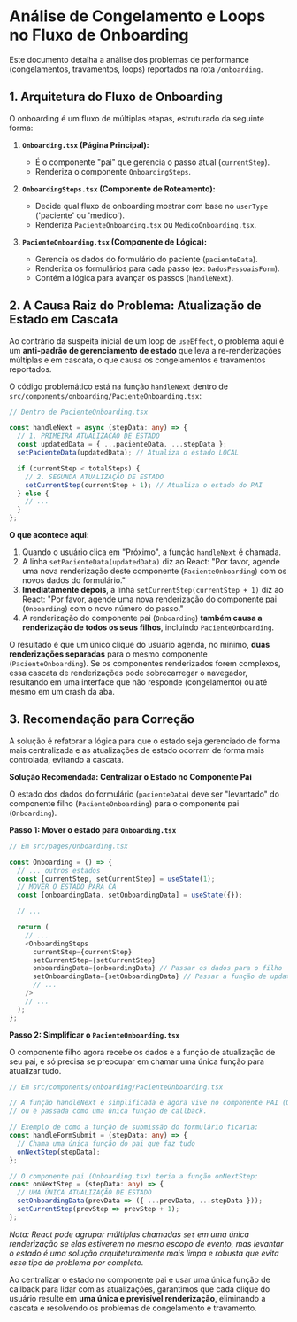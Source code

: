 # Análise de Congelamento e Loops no Fluxo de Onboarding

Este documento detalha a análise dos problemas de performance (congelamentos, travamentos, loops) reportados na rota `/onboarding`.

## 1. Arquitetura do Fluxo de Onboarding

O onboarding é um fluxo de múltiplas etapas, estruturado da seguinte forma:

1.  **`Onboarding.tsx` (Página Principal):**
    *   É o componente "pai" que gerencia o passo atual (`currentStep`).
    *   Renderiza o componente `OnboardingSteps`.

2.  **`OnboardingSteps.tsx` (Componente de Roteamento):**
    *   Decide qual fluxo de onboarding mostrar com base no `userType` ('paciente' ou 'medico').
    *   Renderiza `PacienteOnboarding.tsx` ou `MedicoOnboarding.tsx`.

3.  **`PacienteOnboarding.tsx` (Componente de Lógica):**
    *   Gerencia os dados do formulário do paciente (`pacienteData`).
    *   Renderiza os formulários para cada passo (ex: `DadosPessoaisForm`).
    *   Contém a lógica para avançar os passos (`handleNext`).

## 2. A Causa Raiz do Problema: Atualização de Estado em Cascata

Ao contrário da suspeita inicial de um loop de `useEffect`, o problema aqui é um **anti-padrão de gerenciamento de estado** que leva a re-renderizações múltiplas e em cascata, o que causa os congelamentos e travamentos reportados.

O código problemático está na função `handleNext` dentro de `src/components/onboarding/PacienteOnboarding.tsx`:

```typescript
// Dentro de PacienteOnboarding.tsx

const handleNext = async (stepData: any) => {
  // 1. PRIMEIRA ATUALIZAÇÃO DE ESTADO
  const updatedData = { ...pacienteData, ...stepData };
  setPacienteData(updatedData); // Atualiza o estado LOCAL

  if (currentStep < totalSteps) {
    // 2. SEGUNDA ATUALIZAÇÃO DE ESTADO
    setCurrentStep(currentStep + 1); // Atualiza o estado do PAI
  } else {
    // ...
  }
};
```

**O que acontece aqui:**

1.  Quando o usuário clica em "Próximo", a função `handleNext` é chamada.
2.  A linha `setPacienteData(updatedData)` diz ao React: "Por favor, agende uma nova renderização deste componente (`PacienteOnboarding`) com os novos dados do formulário."
3.  **Imediatamente depois**, a linha `setCurrentStep(currentStep + 1)` diz ao React: "Por favor, agende uma nova renderização do componente pai (`Onboarding`) com o novo número do passo."
4.  A renderização do componente pai (`Onboarding`) **também causa a renderização de todos os seus filhos**, incluindo `PacienteOnboarding`.

O resultado é que um único clique do usuário agenda, no mínimo, **duas renderizações separadas** para o mesmo componente (`PacienteOnboarding`). Se os componentes renderizados forem complexos, essa cascata de renderizações pode sobrecarregar o navegador, resultando em uma interface que não responde (congelamento) ou até mesmo em um crash da aba.

## 3. Recomendação para Correção

A solução é refatorar a lógica para que o estado seja gerenciado de forma mais centralizada e as atualizações de estado ocorram de forma mais controlada, evitando a cascata.

**Solução Recomendada: Centralizar o Estado no Componente Pai**

O estado dos dados do formulário (`pacienteData`) deve ser "levantado" do componente filho (`PacienteOnboarding`) para o componente pai (`Onboarding`).

**Passo 1: Mover o estado para `Onboarding.tsx`**

```typescript
// Em src/pages/Onboarding.tsx

const Onboarding = () => {
  // ... outros estados
  const [currentStep, setCurrentStep] = useState(1);
  // MOVER O ESTADO PARA CÁ
  const [onboardingData, setOnboardingData] = useState({});

  // ...

  return (
    // ...
    <OnboardingSteps
      currentStep={currentStep}
      setCurrentStep={setCurrentStep}
      onboardingData={onboardingData} // Passar os dados para o filho
      setOnboardingData={setOnboardingData} // Passar a função de update
      // ...
    />
    // ...
  );
};
```

**Passo 2: Simplificar o `PacienteOnboarding.tsx`**

O componente filho agora recebe os dados e a função de atualização de seu pai, e só precisa se preocupar em chamar uma única função para atualizar tudo.

```typescript
// Em src/components/onboarding/PacienteOnboarding.tsx

// A função handleNext é simplificada e agora vive no componente PAI (Onboarding.tsx)
// ou é passada como uma única função de callback.

// Exemplo de como a função de submissão do formulário ficaria:
const handleFormSubmit = (stepData: any) => {
  // Chama uma única função do pai que faz tudo
  onNextStep(stepData);
};

// O componente pai (Onboarding.tsx) teria a função onNextStep:
const onNextStep = (stepData: any) => {
  // UMA ÚNICA ATUALIZAÇÃO DE ESTADO
  setOnboardingData(prevData => ({ ...prevData, ...stepData }));
  setCurrentStep(prevStep => prevStep + 1);
};
```
*Nota: React pode agrupar múltiplas chamadas `set` em uma única renderização se elas estiverem no mesmo escopo de evento, mas levantar o estado é uma solução arquiteturalmente mais limpa e robusta que evita esse tipo de problema por completo.*

Ao centralizar o estado no componente pai e usar uma única função de callback para lidar com as atualizações, garantimos que cada clique do usuário resulte em **uma única e previsível renderização**, eliminando a cascata e resolvendo os problemas de congelamento e travamento.
